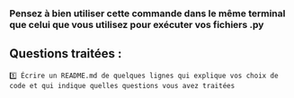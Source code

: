 ### Pensez à bien utiliser cette commande dans le même terminal que celui que vous utilisez pour exécuter vos fichiers .py

## Questions traitées :
```
1️⃣ Écrire un README.md de quelques lignes qui explique vos choix de code et qui indique quelles questions vous avez traitées
```